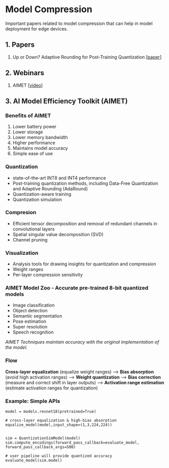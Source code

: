 # Model Compression

Important papers related to model compression that can help in model deployment for edge devices.

## 1. Papers
1. Up or Down? Adaptive Rounding for Post-Training Quantization [[paper](https://arxiv.org/abs/2004.10568)]


## 2. Webinars
1. AIMET [[video](https://www.youtube.com/watch?v=1Q3I4OKU29I)]


## 3. AI Model Efficiency Toolkit (AIMET)
### Benefits of AIMET
1. Lower battery power
2. Lower storage
3. Lower memory bandwidth
4. Higher performance
5. Maintains model accuracy
6. Simple ease of use

### Quantization
- state-of-the-art INT8 and INT4 performance
- Post-training quantization methods, including Data-Free Quantization and Adaptive Rounding (AdaRound)
- Quantization-aware training
- Quantization simulation

### Compresion 
- Efficient tensor decomposition and removal of redundant channels in convolutional layers
- Spatial singular value decomposition (SVD)
- Channel pruning


### Visualization
- Analysis tools for drawing insights for quantization and compression 
- Weight ranges
- Per-layer compression sensitivity

### AIMET Model Zoo - Accurate pre-trained 8-bit quantized models
- Image classification
- Object detection
- Semantic segmentation
- Pose estimation
- Super resolution
- Speech recognition

*AIMET Techniques maintain accuracy with the original implementation of the model.*

### Flow

**Cross-layer equalization** (equalize weight ranges) --> **Bias absorption** (avoid high activation ranges) --> **Weight quantization** --> **Bias correction** (measure and correct shift in layer outputs) --> **Activation range estimation** (estimate activation ranges for quantization)

### Example: Simple APIs

```
model = models.resnet18(pretrained=True)

# cross-layer equalization & high-bias absorption
equalize_model(model,input_shape=(1,3,224,224)) 


sim = QuantizationSimModel(model)
sim.compute_encodings(forward_pass_callback=evaluate_model, forward_pass_callback_args=500)

# user pipeline will provide quantized accuracy
evaluate_model(sim.model) 
```

